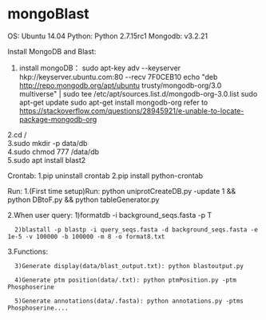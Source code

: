 # mongoBlast
OS: Ubuntu 14.04
Python: Python 2.7.15rc1
Mongodb: v3.2.21 

Install MongoDB and Blast:  
1. install mongoDB：
sudo apt-key adv --keyserver hkp://keyserver.ubuntu.com:80 --recv 7F0CEB10
echo "deb http://repo.mongodb.org/apt/ubuntu trusty/mongodb-org/3.0 multiverse" | sudo tee /etc/apt/sources.list.d/mongodb-org-3.0.list
sudo apt-get update
sudo apt-get install mongodb-org
refer to
https://stackoverflow.com/questions/28945921/e-unable-to-locate-package-mongodb-org

2.cd /  
3.sudo mkdir -p data/db  
4.sudo chmod 777 /data/db  
5.sudo apt install blast2

Crontab:
1.pip uninstall crontab
2.pip install python-crontab

Run:
1.(First time setup)Run: python uniprotCreateDB.py -update 1 && python DBtoF.py && python tableGenerator.py

2.When user query:
      1)formatdb -i background_seqs.fasta -p T
      
      2)blastall -p blastp -i query_seqs.fasta -d background_seqs.fasta -e 1e-5 -v 100000 -b 100000 -m 8 -o format8.txt

3.Functions:
      
      3)Generate display(data/blast_output.txt): python blastoutput.py
      
      4)Generate ptm position(data/.txt): python ptmPosition.py -ptm Phosphoserine
      
      5)Generate annotations(data/.fasta): python annotations.py -ptms Phosphoserine....
